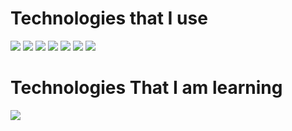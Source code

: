 <h1> Technologies that I use </h1>
<p>
<img src=https://img.shields.io/badge/git-FF4F00?logo=git&logoColor=white&style=flat>
<img src=https://img.shields.io/badge/githubactions-0FF50F?logo=githubactions&logoColor=white&style=flat>
<img src=https://img.shields.io/badge/Docker-00FFFF?logo=Docker&logoColor=white&style=flat>
<img src=https://img.shields.io/badge/linux-FFFF00?logo=linux&logoColor=white&style=flat>
<img src=https://img.shields.io/badge/php-5F00FF?logo=php&logoColor=white&style=flat>
<img src=https://img.shields.io/badge/javascript-FFFF00?logo=javascript&logoColor=white&style=flat>
<img src=https://img.shields.io/badge/MYSQL-FF5F00?logo=mysql&logoColor=white&style=flat>
</p>
<h1> Technologies That I am learning </h1>
<p>
<img src=https://img.shields.io/badge/C#-5F00FF?logo=php&logoColor=white&style=flat>
</p>
